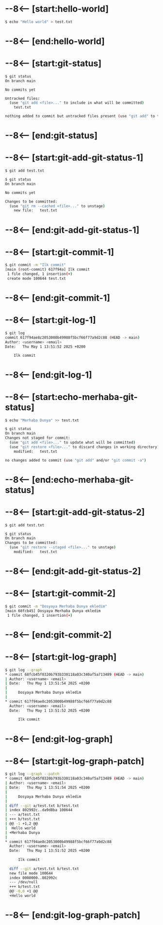 # --8<-- [start:hello-world]
```bash 
$ echo "Hello world" > test.txt
```
# --8<-- [end:hello-world]
# --8<-- [start:git-status]
```bash hl_lines="6-8"
$ git status
On branch main

No commits yet

Untracked files:
  (use "git add <file>..." to include in what will be committed)
	test.txt

nothing added to commit but untracked files present (use "git add" to track)
```
# --8<-- [end:git-status]
# --8<-- [start:git-add-git-status-1]
```bash 
$ git add test.txt

$ git status
On branch main

No commits yet

Changes to be committed:
  (use "git rm --cached <file>..." to unstage)
	new file:   test.txt

```
# --8<-- [end:git-add-git-status-1]
# --8<-- [start:git-commit-1]
```bash 
$ git commit -m "Ilk commit"
[main (root-commit) 617f94a] Ilk commit
 1 file changed, 1 insertion(+)
 create mode 100644 test.txt
```
# --8<-- [end:git-commit-1]
# --8<-- [start:git-log-1]
```bash 
$ git log
commit 617f94ae8c2053000b49988f5bcf66f77a9d2c88 (HEAD -> main)
Author: <username> <email>
Date:   Thu May 1 13:51:52 2025 +0200

    Ilk commit
```
# --8<-- [end:git-log-1]
# --8<-- [start:echo-merhaba-git-status]
```bash 
$ echo "Merhaba Dunya" >> test.txt

$ git status
On branch main
Changes not staged for commit:
  (use "git add <file>..." to update what will be committed)
  (use "git restore <file>..." to discard changes in working directory)
	modified:   test.txt

no changes added to commit (use "git add" and/or "git commit -a")
```
# --8<-- [end:echo-merhaba-git-status]
# --8<-- [start:git-add-git-status-2]
```bash 
$ git add test.txt

$ git status
On branch main
Changes to be committed:
  (use "git restore --staged <file>..." to unstage)
	modified:   test.txt

```
# --8<-- [end:git-add-git-status-2]
# --8<-- [start:git-commit-2]
```bash 
$ git commit -m "Dosyaya Merhaba Dunya ekledim"
[main 68fcb45] Dosyaya Merhaba Dunya ekledim
 1 file changed, 1 insertion(+)
```
# --8<-- [end:git-commit-2]
# --8<-- [start:git-log-graph]
```bash 
$ git log --graph
* commit 68fcb45f0320b793b330118a03c340af5a713489 (HEAD -> main)
| Author: <username> <email>
| Date:   Thu May 1 13:51:54 2025 +0200
| 
|     Dosyaya Merhaba Dunya ekledim
| 
* commit 617f94ae8c2053000b49988f5bcf66f77a9d2c88
  Author: <username> <email>
  Date:   Thu May 1 13:51:52 2025 +0200
  
      Ilk commit
```
# --8<-- [end:git-log-graph]
# --8<-- [start:git-log-graph-patch]
```bash 
$ git log --graph --patch
* commit 68fcb45f0320b793b330118a03c340af5a713489 (HEAD -> main)
| Author: <username> <email>
| Date:   Thu May 1 13:51:54 2025 +0200
| 
|     Dosyaya Merhaba Dunya ekledim
| 
| diff --git a/test.txt b/test.txt
| index 802992c..da9d8ba 100644
| --- a/test.txt
| +++ b/test.txt
| @@ -1 +1,2 @@
|  Hello world
| +Merhaba Dunya
| 
* commit 617f94ae8c2053000b49988f5bcf66f77a9d2c88
  Author: <username> <email>
  Date:   Thu May 1 13:51:52 2025 +0200
  
      Ilk commit
  
  diff --git a/test.txt b/test.txt
  new file mode 100644
  index 0000000..802992c
  --- /dev/null
  +++ b/test.txt
  @@ -0,0 +1 @@
  +Hello world
```
# --8<-- [end:git-log-graph-patch]
